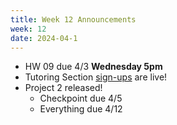```yaml
---
title: Week 12 Announcements
week: 12
date: 2024-04-1
---
```


* HW 09 due 4/3 **Wednesday 5pm**
* Tutoring Section [sign-ups](https://tutoring.data8.org/) are live!
* Project 2 released!
    * Checkpoint due 4/5
    * Everything due 4/12